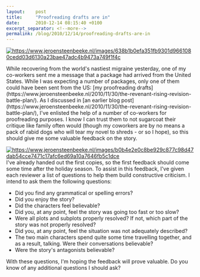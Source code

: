 ```yaml
---
layout:    post
title:     "Proofreading drafts are in"
date:      2010-12-14 08:15:40 +0100
excerpt_separator: <!--more-->
permalink: /blog/2010/12/14/proofreading-drafts-are-in
---
```


[<img alt="https://www.jeroensteenbeeke.nl/images/638b1b0efa351fb9301d9661080cedd03d6130a23bae47adc4b9473a749f1f4c" src="https://www.jeroensteenbeeke.nl/images/638b1b0efa351fb9301d9661080cedd03d6130a23bae47adc4b9473a749f1f4c" />](https://www.jeroensteenbeeke.nl/wp-content/uploads/2010/12/IMAG0077.jpg)

<!--more-->While recovering from the world's nastiest migraine yesterday, one of my co-workers sent me a message that a package had arrived from the United States. While I was expecting a number of packages, only one of them could have been sent from the US: [my proofreading drafts](https://www.jeroensteenbeeke.nl/2010/11/30/the-revenant-rising-revision-battle-plan/). As I discussed in [an earlier blog post](https://www.jeroensteenbeeke.nl/2010/11/30/the-revenant-rising-revision-battle-plan/), I've enlisted the help of a number of co-workers for proofreading purposes. I know I can trust them to not sugarcoat their critique like family often would (though my coworkers are by no means a pack of rabid dogs who will tear my novel to shreds - or so I hope), so this should give me some valuable feedback on the story.
[<img alt="https://www.jeroensteenbeeke.nl/images/b0b4e2e0c8be929c877c98d47dab54cce7471c17afc6ed69a10a7646fb5c1dce" src="https://www.jeroensteenbeeke.nl/images/b0b4e2e0c8be929c877c98d47dab54cce7471c17afc6ed69a10a7646fb5c1dce" />](https://www.jeroensteenbeeke.nl/wp-content/uploads/2010/12/IMAG0079.jpg)
I've already handed out the first copies, so the first feedback should come some time after the holiday season. To assist in this feedback, I've given each reviewer a list of questions to help them build constructive criticism. I intend to ask them the following questions:
* Did you find any grammatical or spelling errors?
* Did you enjoy the story?
* Did the characters feel believable?
* Did you, at any point, feel the story was going too fast or too slow?
* Were all plots and subplots properly resolved? If not, which part of the story was not properly resolved?
* Did you, at any point, feel the situation was not adequately described?
* The two main characters spend quite some time travelling together, and as a result, talking. Were their conversations believable?
* Were the story's antagonists believable?

With these questions, I'm hoping the feedback will prove valuable. Do you know of any additional questions I should ask?